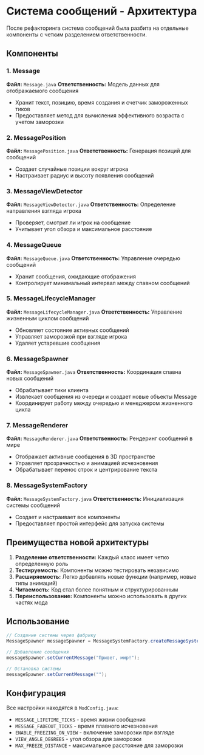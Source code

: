 # Система сообщений - Архитектура

После рефакторинга система сообщений была разбита на отдельные компоненты с четким разделением ответственности.

## Компоненты

### 1. Message

**Файл:** `Message.java`
**Ответственность:** Модель данных для отображаемого сообщения

- Хранит текст, позицию, время создания и счетчик замороженных тиков
- Предоставляет метод для вычисления эффективного возраста с учетом заморозки

### 2. MessagePosition

**Файл:** `MessagePosition.java`
**Ответственность:** Генерация позиций для сообщений

- Создает случайные позиции вокруг игрока
- Настраивает радиус и высоту появления сообщений

### 3. MessageViewDetector

**Файл:** `MessageViewDetector.java`
**Ответственность:** Определение направления взгляда игрока

- Проверяет, смотрит ли игрок на сообщение
- Учитывает угол обзора и максимальное расстояние

### 4. MessageQueue

**Файл:** `MessageQueue.java`
**Ответственность:** Управление очередью сообщений

- Хранит сообщения, ожидающие отображения
- Контролирует минимальный интервал между спавном сообщений

### 5. MessageLifecycleManager

**Файл:** `MessageLifecycleManager.java`
**Ответственность:** Управление жизненным циклом сообщений

- Обновляет состояние активных сообщений
- Управляет заморозкой при взгляде игрока
- Удаляет устаревшие сообщения

### 6. MessageSpawner

**Файл:** `MessageSpawner.java`
**Ответственность:** Координация спавна новых сообщений

- Обрабатывает тики клиента
- Извлекает сообщения из очереди и создает новые объекты Message
- Координирует работу между очередью и менеджером жизненного цикла

### 7. MessageRenderer

**Файл:** `MessageRenderer.java`
**Ответственность:** Рендеринг сообщений в мире

- Отображает активные сообщения в 3D пространстве
- Управляет прозрачностью и анимацией исчезновения
- Обрабатывает перенос строк и центрирование текста

### 8. MessageSystemFactory

**Файл:** `MessageSystemFactory.java`
**Ответственность:** Инициализация системы сообщений

- Создает и настраивает все компоненты
- Предоставляет простой интерфейс для запуска системы

## Преимущества новой архитектуры

1. **Разделение ответственности:** Каждый класс имеет четко определенную роль
2. **Тестируемость:** Компоненты можно тестировать независимо
3. **Расширяемость:** Легко добавлять новые функции (например, новые типы анимаций)
4. **Читаемость:** Код стал более понятным и структурированным
5. **Переиспользование:** Компоненты можно использовать в других частях мода

## Использование

```java
// Создание системы через фабрику
MessageSpawner messageSpawner = MessageSystemFactory.createMessageSystem();

// Добавление сообщения
messageSpawner.setCurrentMessage("Привет, мир!");

// Остановка системы
messageSpawner.setCurrentMessage("");
```

## Конфигурация

Все настройки находятся в `ModConfig.java`:

- `MESSAGE_LIFETIME_TICKS` - время жизни сообщения
- `MESSAGE_FADEOUT_TICKS` - время плавного исчезновения
- `ENABLE_FREEZING_ON_VIEW` - включение заморозки при взгляде
- `VIEW_ANGLE_DEGREES` - угол обзора для заморозки
- `MAX_FREEZE_DISTANCE` - максимальное расстояние для заморозки
